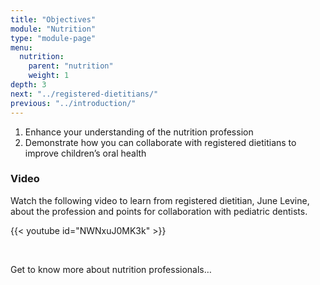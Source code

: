 ```yaml
---
title: "Objectives"
module: "Nutrition"
type: "module-page"
menu:
  nutrition:
    parent: "nutrition"
    weight: 1
depth: 3
next: "../registered-dietitians/"
previous: "../introduction/"
---
```

<div class="pageblock"><ol>
<li>Enhance your understanding of the nutrition profession</li>
<li>Demonstrate how you can collaborate with registered dietitians to improve children’s oral health</li>
</ol>
</div><div class="pageblock"><h3>Video</h3><p>Watch the following video to learn from registered dietitian, June Levine, about the profession and points for collaboration with pediatric dentists.</p>
</div><div class="pageblock">
{{< youtube id="NWNxuJ0MK3k" >}}</div><div class="pageblock"><p> </p>
<p>Get to know more about nutrition professionals…</p>
</div>